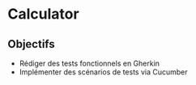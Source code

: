 # Calculator

## Objectifs

* Rédiger des tests fonctionnels en Gherkin
* Implémenter des scénarios de tests via Cucumber
